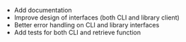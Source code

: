 - Add documentation
- Improve design of interfaces (both CLI and library client)
- Better error handling on CLI and library interfaces
- Add tests for both CLI and retrieve function
